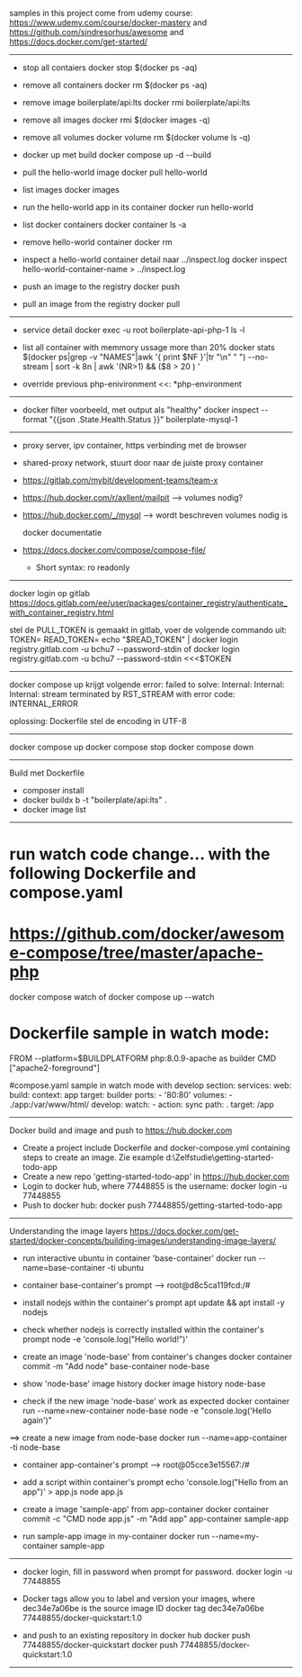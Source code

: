 samples in this project come from
udemy course: https://www.udemy.com/course/docker-mastery
and https://github.com/sindresorhus/awesome
and https://docs.docker.com/get-started/

-------------------------------------
- stop all contaiers
docker stop $(docker ps -aq)

- remove all containers
docker rm $(docker ps -aq)

- remove image boilerplate/api:lts
docker rmi boilerplate/api:lts

- remove all images
docker rmi $(docker images -q)

- remove all volumes
docker volume rm $(docker volume ls -q)

- docker up met build
docker compose up -d --build

- pull the hello-world image
docker pull hello-world

- list images
docker images

- run the hello-world app in its container
docker run hello-world

- list docker containers
docker container ls -a

- remove hello-world container
docker rm <name of the hello-world container>

- inspect a hello-world container detail naar ../inspect.log
docker inspect hello-world-container-name > ../inspect.log

- push an image to the registry
docker push

- pull an image from the registry
docker pull

-------------------------------------

- service detail
docker exec -u root  boilerplate-api-php-1 ls -l

- list all container with memmory ussage more than 20%
docker stats $(docker ps|grep -v "NAMES"|awk '{ print $NF }'|tr "\n" " ") --no-stream | sort -k 8n | awk '(NR>1) && ($8 > 20 ) '

- override previous php-enivironment
<<: *php-environment

-------------------------------------
- docker filter voorbeeld, met output als "healthy"
docker inspect --format "{{json .State.Health.Status }}" boilerplate-mysql-1

-------------------------------------
- proxy server, ipv container, https verbinding met de browser
- shared-proxy network, stuurt door naar de juiste proxy container


- https://gitlab.com/mybit/development-teams/team-x

- https://hub.docker.com/r/axllent/mailpit --> volumes nodig?

- https://hub.docker.com/_/mysql --> wordt beschreven volumes nodig is

  docker documentatie
- https://docs.docker.com/compose/compose-file/
  - Short syntax: ro readonly

-------------
docker login op gitlab https://docs.gitlab.com/ee/user/packages/container_registry/authenticate_with_container_registry.html

stel de PULL_TOKEN is gemaakt in gitlab, voer de volgende commando uit:
 TOKEN=<token>
 READ_TOKEN=<token>
 echo "$READ_TOKEN" | docker login registry.gitlab.com -u bchu7 --password-stdin
 of
 docker login registry.gitlab.com -u bchu7 --password-stdin <<<$TOKEN
 
-----------------------------------
docker compose up krijgt volgende error:
failed to solve: Internal: Internal: Internal: stream terminated by RST_STREAM with error code: INTERNAL_ERROR

oplossing: Dockerfile stel de encoding in UTF-8

--------------------
docker compose up
docker compose stop
docker compose down

--------------------
Build met Dockerfile

- composer install
- docker buildx b -t "boilerplate/api:lts" .
- docker image list

--------------------
# run watch code change... with the following Dockerfile and compose.yaml
# https://github.com/docker/awesome-compose/tree/master/apache-php
docker compose watch
of docker compose up --watch

# Dockerfile sample in watch mode:
FROM --platform=$BUILDPLATFORM php:8.0.9-apache as builder
CMD ["apache2-foreground"]

#compose.yaml sample in watch mode with develop section:
services:
  web:
    build:
      context: app
      target: builder
    ports: 
      - '80:80'
    volumes:
      - ./app:/var/www/html/
    develop:
      watch:
        - action: sync
          path: .
          target: /app

----------------------------------------
Docker build and image and push to https://hub.docker.com
- Create a project include Dockerfile and docker-compose.yml containing steps to create an image.
  Zie example d:\Zelfstudie\getting-started-todo-app
- Create a new repo 'getting-started-todo-app' in https://hub.docker.com
- Login to docker hub, where 77448855 is the username: docker login -u 77448855
- Push to docker hub: docker push 77448855/getting-started-todo-app

----------------------------------------
Understanding the image layers
https://docs.docker.com/get-started/docker-concepts/building-images/understanding-image-layers/

- run interactive ubuntu in container 'base-container'
docker run --name=base-container -ti ubuntu

- container base-container's prompt
--> root@d8c5ca119fcd:/#

- install nodejs within the container's prompt
apt update && apt install -y nodejs

- check whether nodejs is correctly installed within the container's prompt
node -e 'console.log("Hello world!")'

- create an image 'node-base' from container's changes
docker container commit -m "Add node" base-container node-base

- show 'node-base' image history
docker image history node-base

- check if the new image 'node-base' work as expected
docker container run --name=new-container node-base node -e "console.log('Hello again')"

==> create a new image from node-base
docker run --name=app-container -ti node-base

- container app-container's prompt
--> root@05cce3e15567:/#

- add a script within container's prompt
echo 'console.log("Hello from an app")' > app.js
node app.js

- create a image 'sample-app' from app-container
docker container commit -c "CMD node app.js" -m "Add app" app-container sample-app

- run sample-app image in my-container
docker run --name=my-container sample-app

-------------------------------------------------
- docker login, fill in password when prompt for password.
docker login -u 77448855

- Docker tags allow you to label and version your images, where dec34e7a06be is the source image ID
docker tag dec34e7a06be 77448855/docker-quickstart:1.0

- and push to an existing repository in docker hub
docker push 77448855/docker-quickstart
docker push 77448855/docker-quickstart:1.0

-------------------------------------------------